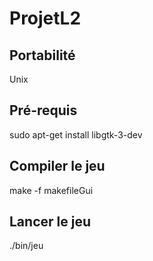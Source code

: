 # ProjetL2

## Portabilité

Unix

## Pré-requis

sudo apt-get install libgtk-3-dev

## Compiler le jeu

make -f makefileGui

## Lancer le jeu

./bin/jeu